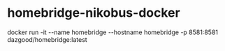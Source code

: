 # homebridge-nikobus-docker
docker run -it --name homebridge --hostname homebridge -p 8581:8581 dazgood/homebridge:latest
